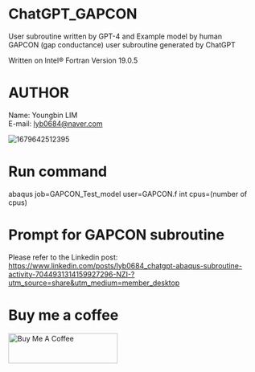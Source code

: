 # ChatGPT_GAPCON
User subroutine written by GPT-4 and Example model by human
<br>GAPCON (gap conductance) user subroutine generated by ChatGPT

Written on Intel® Fortran Version 19.0.5


# AUTHOR
Name: Youngbin LIM
<br>E-mail: lyb0684@naver.com

![1679642512395](https://github.com/YB-LIM/ChatGPT_GAPCON/assets/105615106/05e246d1-35c6-4308-9b16-d6b0645c3b7d)


# Run command
abaqus job=GAPCON_Test_model user=GAPCON.f int cpus=(number of cpus)


# Prompt for GAPCON subroutine
Please refer to the Linkedin post: 
<br>https://www.linkedin.com/posts/lyb0684_chatgpt-abaqus-subroutine-activity-7044931314159927296-NZI-?utm_source=share&utm_medium=member_desktop


# Buy me a coffee
<a href="https://www.buymeacoffee.com/lyb280199G" target="_blank"><img src="https://cdn.buymeacoffee.com/buttons/v2/default-yellow.png" alt="Buy Me A Coffee" style="height: 60px !important;width: 217px !important;" ></a>
